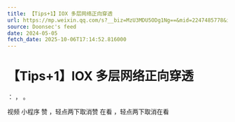 ```yaml
---
title: 【Tips+1】IOX 多层网络正向穿透
url: https://mp.weixin.qq.com/s?__biz=MzU3MDU5ODg1Ng==&mid=2247485778&idx=1&sn=55579b6919ad74e7594e755731ee21bd
source: Doonsec's feed
date: 2024-05-05
fetch_date: 2025-10-06T17:14:52.816000
---
```


# 【Tips+1】IOX 多层网络正向穿透

：
，
。

视频
小程序
赞
，轻点两下取消赞
在看
，轻点两下取消在看
